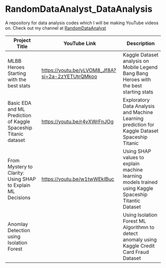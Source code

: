 # RandomDataAnalyst_DataAnalysis
A repository for data analysis codes which I will be making YouTube videos on. Check out my channel at [RandomDataAnalyst](https://www.youtube.com/@RandomDataAnalyst)

| Project Title  | YouTube Link | Description
| ------------- | ------------- | ------------- 
| MLBB Heroes Starting with the best stats  | https://youtu.be/yLVOM8_Jf8A?si=2a-2zYETUtrQMkoo | Kaggle Dataset analysis on Mobile Legend Bang Bang Heroes with the best starting stats 
| Basic EDA and ML Prediction of Kaggle Spaceship Titanic dataset  | https://youtu.be/r4vXWrFnJOg | Exploratory Data Analysis and Machine Learning prediction for Kaggle Dataset Spaceship Titanic
| From Mystery to Clarity: Using SHAP to Explain ML Decisions | https://youtu.be/w1twWEkIBuc | Using SHAP values to explain machine learning models trained using Kaggle Spaceship Titantic Dataset
| Anomlay Detection using Isolation Forest | | Using Isolation Forest ML Algorithmn to detect anomaly using Kaggle Credit Card Fraud Dataset
